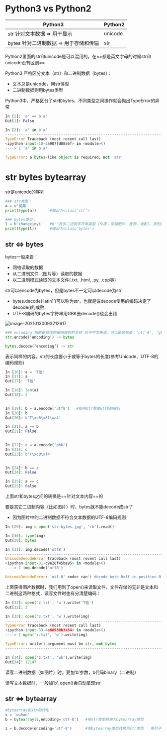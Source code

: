 # Python3 vs Python2

| Python3                                  | Python2 |
| ---------------------------------------- | ------- |
| str        针对文本数据     => 用于显示  | unicode |
| bytes   针对二进制数据 => 用于存储和传输 | str     |

Python2里面的str和unicode是可以混用的，在==都是英文字母的时候str和unicode没有区别==

Python3 严格区分文本（str）和二进制数据（bytes）：

- 文本总是unicode，用str类型
- 二进制数据则用bytes类型



Python3中，严格区分了str和bytes，不同类型之间操作就会抛出TypeError的异常

```python
In [1]: 'a' == b'a'
Out[1]: False

In [2]: 'a' in b'a'
---------------------------------------------------------------------------
TypeError Traceback (most recent call last)
<ipython-input-10-ca907fd8856f> in <module>()
----> 1 'a' in b'a'

TypeError: a bytes-like object is required, not 'str'
```



# str bytes bytearray

str是unicode的序列

```python
### str类型：                       
a = u'吴某'         
print(type(a))  	#输出为<class'str'>               
```



```python
### bytes类型：
l = b'zhangxinyi'   #b''表示二进制字符串类型（作用：存储图片，音频，电影），序列类型，不可变类型
print(type(l)) 		#输出为<class'bytes'>
```





## str <=> bytes 

bytes一般来自：

- 网络读取的数据
- 从二进制文件（图片等）读取的数据
- 以二进制模式读取的文本文件(.txt, .html, .py, .cpp等)



str可以encode为bytes，但是bytes不一定可以decode为str

- bytes.decode(‘latin1’)可以称为str，也就是说decode使用的编码决定了decode()的成败
- UTF-8编码的bytes字符串用GBK去decode()也会出错

![image-20210130093212617](https://cdn.jsdelivr.net/gh/DaiDuncan/PicUploader/img/20210130093212.png)

```python
### encoding 指的是具体的编码规则的名称 对于中文来说，可以是这些值：‘utf-8’, ‘gb2312’, ‘gbk’, ‘big5’ 等
str.encode(‘encoding’) -> bytes

bytes.decode(‘encoding’) -> str
```

表示同样的内容，str的长度要小于或等于bytes的长度(参考Unicode、UTF-8的编码规则)



```python
In [16]: a = 'T恤'
In [17]: a
Out[17]: 'T恤'

In [18]: len(a)
Out[18]: 2

    
In [19]: b = a.encode('utf8')	#指明str需要utf8的编码
In [20]: b
Out[20]: b'T\xe6\x81\xa4'

In [21]: a == b
Out[21]: False

    
In [22]: c = a.encode('gbk')
In [23]: c
Out[23]: b'T\xd0\xf4'

    
In [24]: b == c
Out[24]: False

In [25]: a == c
Out[25]: False
```

上面str和bytes之间的转换是==针对文本内容==的

要是其它二进制内容（比如图片）时，bytes就不能decode成str了

- 因为图片中的二进制数据不符合文本数据的UTF-8编码规则

```python
In [29]: img = open('str-bytes.jpg', 'rb').read()

In [30]: type(img)
Out[30]: bytes

In [31]: img.decode('utf8')
---------------------------------------------------------------------------
UnicodeDecodeError Traceback (most recent call last)
<ipython-input-31-c9e28f45be95> in <module>()
----> 1 img.decode('utf8')

UnicodeDecodeError: 'utf-8' codec can't decode byte 0xff in position 0: invalid start byte
```





上面获得图片数据时，我们用到了open()来读取文件，文件存储的无非是文本和二进制这两种格式，读写文件时也有分清楚编码：

```python
In [32]: open('z.txt', 'w').write('T恤')
Out[32]: 2

In [33]: open('z.txt', 'w').write(img)
---------------------------------------------------------------------------
TypeError Traceback (most recent call last)
<ipython-input-33-4a88980b3a54> in <module>()
----> 1 open('z.txt', 'w').write(img)

TypeError: write() argument must be str, not bytes
---------------------------------------------------------------------------

In [34]: open('z.txt', 'wb').write(img)
Out[34]: 12147
```

读写二进制数据（如图片）时，要加’b’参数，b代码binary（二进制）

读写文本数据时，一般加’b’, open()会自动呈现str







## str <=> bytearray 

```python
#bytearray和str的转化：
s = 'wuhan'
b = bytearray(s,encoding='utf-8')	#把str类型转换为bytearray类型

z = b.decode(encoding='utf-8')      #把bytearray类型转换为str类型   等价于 c = b.decode('utf-8')  或 c = str(b, encoding='utf-8')
```



